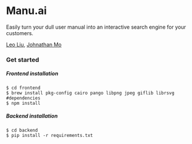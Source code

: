 # Manu.ai
Easily turn your dull user manual into an interactive search engine for your customers.

[Leo Liu](https://www.leohliu.com), [Johnathan Mo](https://github.com/23jmo)

### Get started
##### Frontend installation
```
$ cd frontend
$ brew install pkg-config cairo pango libpng jpeg giflib librsvg #dependencies
$ npm install
```
##### Backend installation
```
$ cd backend
$ pip install -r requirements.txt
```
